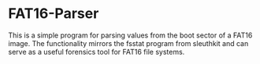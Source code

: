 # FAT16-Parser

This is a simple program for parsing values from the boot sector of a FAT16 image. The functionality mirrors the fsstat program from sleuthkit and can serve as a useful forensics tool for FAT16 file systems.
